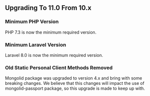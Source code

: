 ## Upgrading To 11.0 From 10.x

### Minimum PHP Version

PHP 7.3 is now the minimum required version.

### Minimum Laravel Version

Laravel 8.0 is now the minimum required version.

### Old Static Personal Client Methods Removed

Mongolid package was upgraded to version 4.x and bring with some breaking changes.
We believe that this changes will impact the use of mongolid-passport package, so this upgrade is made to keep up with.
